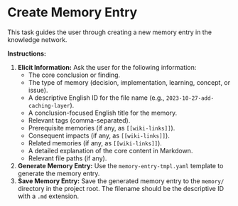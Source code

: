 # Create Memory Entry

This task guides the user through creating a new memory entry in the knowledge network.

**Instructions:**

1.  **Elicit Information:** Ask the user for the following information:
    *   The core conclusion or finding.
    *   The type of memory (decision, implementation, learning, concept, or issue).
    *   A descriptive English ID for the file name (e.g., `2023-10-27-add-caching-layer`).
    *   A conclusion-focused English title for the memory.
    *   Relevant tags (comma-separated).
    *   Prerequisite memories (if any, as `[[wiki-links]]`).
    *   Consequent impacts (if any, as `[[wiki-links]]`).
    *   Related memories (if any, as `[[wiki-links]]`).
    *   A detailed explanation of the core content in Markdown.
    *   Relevant file paths (if any).
2.  **Generate Memory Entry:** Use the `memory-entry-tmpl.yaml` template to generate the memory entry.
3.  **Save Memory Entry:** Save the generated memory entry to the `memory/` directory in the project root. The filename should be the descriptive ID with a `.md` extension.
